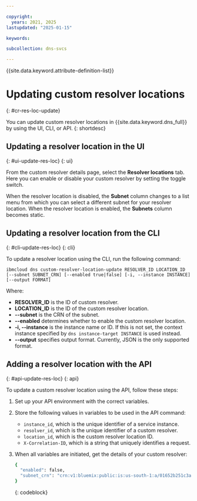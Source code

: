 ```yaml
---

copyright:
  years: 2021, 2025
lastupdated: "2025-01-15"

keywords:

subcollection: dns-svcs

---
```


{{site.data.keyword.attribute-definition-list}}

# Updating custom resolver locations
{: #cr-res-loc-update}

You can update custom resolver locations in {{site.data.keyword.dns_full}} by using the UI, CLI, or API.
{: shortdesc}

## Updating a resolver location in the UI
{: #ui-update-res-loc}
{: ui}

From the custom resolver details page, select the **Resolver locations** tab. Here you can enable or disable your custom resolver by setting the toggle switch.

When the resolver location is disabled, the **Subnet** column changes to a list menu from which you can select a different subnet for your resolver location. When the resolver location is enabled, the **Subnets** column becomes static.

## Updating a resolver location from the CLI
{: #cli-update-res-loc}
{: cli}

To update a resolver location using the CLI, run the following command:

`ibmcloud dns custom-resolver-location-update RESOLVER_ID LOCATION_ID [--subnet SUBNET_CRN] [--enabled true|false] [-i, --instance INSTANCE] [--output FORMAT]`

Where:

- **RESOLVER_ID** is the ID of custom resolver.
- **LOCATION_ID** is the ID of the custom resolver location.
- **--subnet** is the CRN of the subnet.
- **--enabled** determines whether to enable the custom resolver location.
- **-i, --instance** is the instance name or ID. If this is not set, the context instance specified by `dns instance-target INSTANCE` is used instead.
- **--output** specifies output format. Currently, JSON is the only supported format.

## Adding a resolver location with the API
{: #api-update-res-loc}
{: api}

To update a custom resolver location using the API, follow these steps:

1. Set up your API environment with the correct variables.
1. Store the following values in variables to be used in the API command:
    * `instance_id`, which is the unique identifier of a service instance.
    * `resolver_id`, which is the unique identifier of a custom resolver.
    * `location_id`, which is the custom resolver location ID.
    * `X-Correlation-ID`, which is a string that uniquely identifies a request.
1. When all variables are initiated, get the details of your custom resolver:

    ```sh
    {
      "enabled": false,
      "subnet_crn": "crn:v1:bluemix:public:is:us-south-1:a/01652b251c3ae2787110a995d8db0135::subnet:0716-b49ef064-0f89-4fb1-8212-135b12568f04"
    }
    ```
    {: codeblock}
